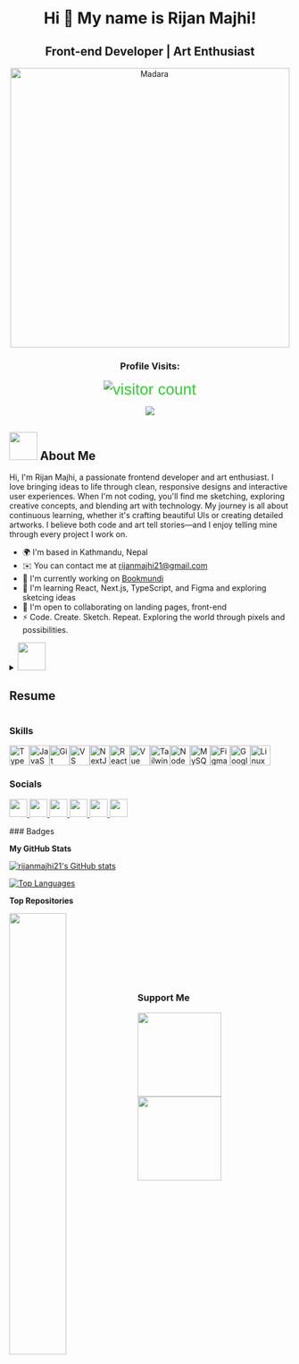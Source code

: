 <div align="center">
  
Hi 👋 My name is Rijan Majhi!
=============================

Front-end Developer | Art Enthusiast
------------------------------------

<img src="https://media1.giphy.com/media/v1.Y2lkPTc5MGI3NjExMzNhbWZwMXdnaXpyN2Jsam1ocmQwY3YzeTVsMGJ1eWQ5aGs3YmJlbSZlcD12MV9pbnRlcm5hbF9naWZfYnlfaWQmY3Q9Zw/BaLggE7K8JBXa/giphy.gif" alt="Madara" width="500">

### Profile Visits:
<span style="font-family: 'Digital-7', sans-serif; font-size: 2em; color: #32CD32;">
  <img src="https://profile-counter.glitch.me/rijanmajhi21/count.svg" alt="visitor count">
</span>

<a href="https://www.github.com/rijanmajhi21" target="_blank" rel="noreferrer"><img
src="https://img.shields.io/github/followers/rijanmajhi21?logo=github&style=for-the-badge&color=14b8a6&labelColor=000000" /></a>

</div>

<div align="left">
  
## <img src="https://media.giphy.com/media/hvRJCLFzcasrR4ia7z/giphy.gif" width="50"> About Me

Hi, I'm Rijan Majhi, a passionate frontend developer and art enthusiast. I love bringing ideas to life through clean, responsive designs and interactive user experiences. When I'm not coding, you'll find me sketching, exploring creative concepts, and blending art with technology. My journey is all about continuous learning, whether it's crafting beautiful UIs or creating detailed artworks. I believe both code and art tell stories—and I enjoy telling mine through every project I work on.

* 🌍  I'm based in Kathmandu, Nepal
* ✉️  You can contact me at [rijanmajhi21@gmail.com](mailto:rijanmajhi21@gmail.com)
* 🚀  I'm currently working on [Bookmundi](http://www.bookmundi.com)
* 🧠  I'm learning React, Next.js, TypeScript, and Figma and exploring sketcing ideas
* 🤝  I'm open to collaborating on landing pages, front-end
* ⚡  Code. Create. Sketch. Repeat. Exploring the world through pixels and possibilities.

<details>
  <summary><img src="https://media0.giphy.com/media/v1.Y2lkPTc5MGI3NjExMzMzYmprZjNpNnJ2cnFhcTF1MmwzczZ4ZnBzMnU3MjB0MWl4NnY1dyZlcD12MV9pbnRlcm5hbF9naWZfYnlfaWQmY3Q9cw/eJEvETAuEly6H7jGaR/giphy.gif" width="50"><h2>Resume</h2></summary>
  
  ### <b style="font-size: 1.2em;">Experiences</b>
  - **Frontend Developer Intern** at Bookmundi (November, 2024 - Present)
    - Built reusable UI components and fixed bugs in the company's primary platform.
    
  - **UI/UX Designer** at Darvis Studios (December, 2022 - April, 2023)
    - Designed KYC platform.
    - Information architecture and mind maps for the system.
    - Newsletter template for Kindship.
   
  - **Itinerary Map Tagging** at Bookmundi (July, 2018 - Present)
    - Experienced in itinerary and map tagging.
    - Knowledge of CO2 tagging.

  ### <b style="font-size: 1.2em;">Education</b>
  - **Bachelor's in Information Management** NCCS College (2020 - Present) GPA: 3.90
  - **Higher Education** NIST College (2018- 2020) GPA: 3.69
  - **Secondary School** Adarsha Yog Hari Secondary School (2006 - 2018) GPA: 3.70
</details>


### Skills

<p align="left">
<a href="https://www.typescriptlang.org/" target="_blank" rel="noreferrer"><img src="https://raw.githubusercontent.com/danielcranney/readme-generator/main/public/icons/skills/typescript-colored.svg" width="36" height="36" alt="TypeScript" /></a><a href="https://developer.mozilla.org/en-US/docs/Web/JavaScript" target="_blank" rel="noreferrer"><img src="https://raw.githubusercontent.com/danielcranney/readme-generator/main/public/icons/skills/javascript-colored.svg" width="36" height="36" alt="JavaScript" /></a><a href="https://git-scm.com/" target="_blank" rel="noreferrer"><img src="https://raw.githubusercontent.com/danielcranney/readme-generator/main/public/icons/skills/git-colored.svg" width="36" height="36" alt="Git" /></a><a href="https://code.visualstudio.com/" target="_blank" rel="noreferrer"><img src="https://raw.githubusercontent.com/danielcranney/readme-generator/main/public/icons/skills/visualstudiocode.svg" width="36" height="36" alt="VS Code" /></a><a href="https://nextjs.org/docs" target="_blank" rel="noreferrer"><img src="https://raw.githubusercontent.com/danielcranney/readme-generator/main/public/icons/skills/nextjs-colored.svg" width="36" height="36" alt="NextJs" /></a><a href="https://reactjs.org/" target="_blank" rel="noreferrer"><img src="https://raw.githubusercontent.com/danielcranney/readme-generator/main/public/icons/skills/react-colored.svg" width="36" height="36" alt="React" /></a><a href="https://vuejs.org/" target="_blank" rel="noreferrer"><img src="https://raw.githubusercontent.com/danielcranney/readme-generator/main/public/icons/skills/vuejs-colored.svg" width="36" height="36" alt="Vue" /></a><a href="https://tailwindcss.com/" target="_blank" rel="noreferrer"><img src="https://raw.githubusercontent.com/danielcranney/readme-generator/main/public/icons/skills/tailwindcss-colored.svg" width="36" height="36" alt="TailwindCSS" /></a><a href="https://nodejs.org/en/" target="_blank" rel="noreferrer"><img src="https://raw.githubusercontent.com/danielcranney/readme-generator/main/public/icons/skills/nodejs-colored.svg" width="36" height="36" alt="NodeJS" /></a><a href="https://www.mysql.com/" target="_blank" rel="noreferrer"><img src="https://raw.githubusercontent.com/danielcranney/readme-generator/main/public/icons/skills/mysql-colored.svg" width="36" height="36" alt="MySQL" /></a><a href="https://www.figma.com/" target="_blank" rel="noreferrer"><img src="https://raw.githubusercontent.com/danielcranney/readme-generator/main/public/icons/skills/figma-colored.svg" width="36" height="36" alt="Figma" /></a><a href="https://cloud.google.com/" target="_blank" rel="noreferrer"><img src="https://raw.githubusercontent.com/danielcranney/readme-generator/main/public/icons/skills/googlecloud-colored.svg" width="36" height="36" alt="Google Cloud" /></a><a href="https://www.linux.org" target="_blank" rel="noreferrer"><img src="https://raw.githubusercontent.com/danielcranney/readme-generator/main/public/icons/skills/linux-colored.svg" width="36" height="36" alt="Linux" /></a>
</p>

### Socials

<p align="left"> <a href="https://www.dev.to/rijanmajhi" target="_blank" rel="noreferrer"> <picture> <source media="(prefers-color-scheme: dark)" srcset="https://raw.githubusercontent.com/danielcranney/readme-generator/main/public/icons/socials/devdotto-dark.svg" /> <source media="(prefers-color-scheme: light)" srcset="https://raw.githubusercontent.com/danielcranney/readme-generator/main/public/icons/socials/devdotto.svg" /> <img src="https://raw.githubusercontent.com/danielcranney/readme-generator/main/public/icons/socials/devdotto.svg" width="32" height="32" /> </picture> </a> <a href="https://discord.com/users/jadu21" target="_blank" rel="noreferrer"> <picture> <source media="(prefers-color-scheme: dark)" srcset="https://raw.githubusercontent.com/danielcranney/readme-generator/main/public/icons/socials/discord-dark.svg" /> <source media="(prefers-color-scheme: light)" srcset="https://raw.githubusercontent.com/danielcranney/readme-generator/main/public/icons/socials/discord.svg" /> <img src="https://raw.githubusercontent.com/danielcranney/readme-generator/main/public/icons/socials/discord.svg" width="32" height="32" /> </picture> </a> <a href="https://www.github.com/rijanmajhi21" target="_blank" rel="noreferrer"> <picture> <source media="(prefers-color-scheme: dark)" srcset="https://raw.githubusercontent.com/danielcranney/readme-generator/main/public/icons/socials/github-dark.svg" /> <source media="(prefers-color-scheme: light)" srcset="https://raw.githubusercontent.com/danielcranney/readme-generator/main/public/icons/socials/github.svg" /> <img src="https://raw.githubusercontent.com/danielcranney/readme-generator/main/public/icons/socials/github.svg" width="32" height="32" /> </picture> </a> <a href="http://www.instagram.com/najir_majhi_21" target="_blank" rel="noreferrer"> <picture> <source media="(prefers-color-scheme: dark)" srcset="https://raw.githubusercontent.com/danielcranney/readme-generator/main/public/icons/socials/instagram-dark.svg" /> <source media="(prefers-color-scheme: light)" srcset="https://raw.githubusercontent.com/danielcranney/readme-generator/main/public/icons/socials/instagram.svg" /> <img src="https://raw.githubusercontent.com/danielcranney/readme-generator/main/public/icons/socials/instagram.svg" width="32" height="32" /> </picture> </a> <a href="https://www.linkedin.com/in/rijan-majhi-6a2a70247" target="_blank" rel="noreferrer"> <picture> <source media="(prefers-color-scheme: dark)" srcset="https://raw.githubusercontent.com/danielcranney/readme-generator/main/public/icons/socials/linkedin-dark.svg" /> <source media="(prefers-color-scheme: light)" srcset="https://raw.githubusercontent.com/danielcranney/readme-generator/main/public/icons/socials/linkedin.svg" /> <img src="https://raw.githubusercontent.com/danielcranney/readme-generator/main/public/icons/socials/linkedin.svg" width="32" height="32" /> </picture> </a> <a href="https://www.threads.net/@najir_majhi_21" target="_blank" rel="noreferrer"> <picture> <source media="(prefers-color-scheme: dark)" srcset="https://raw.githubusercontent.com/danielcranney/readme-generator/main/public/icons/socials/threads-dark.svg" /> <source media="(prefers-color-scheme: light)" srcset="https://raw.githubusercontent.com/danielcranney/readme-generator/main/public/icons/socials/threads.svg" /> <img src="https://raw.githubusercontent.com/danielcranney/readme-generator/main/public/icons/socials/threads.svg" width="32" height="32" /> </picture> </a></p>
### Badges

<b>My GitHub Stats</b>

<a href="http://www.github.com/rijanmajhi21"><img src="https://github-readme-stats.vercel.app/api?username=rijanmajhi21&show_icons=true&hide=&count_private=true&title_color=10b981&text_color=ffffff&icon_color=14b8a6&bg_color=000000&hide_border=true&show_icons=true" alt="rijanmajhi21's GitHub stats" /></a>

<a href="https://github.com/rijanmajhi21" align="left"><img src="https://github-readme-stats.vercel.app/api/top-langs/?username=rijanmajhi21&langs_count=10&title_color=10b981&text_color=ffffff&icon_color=14b8a6&bg_color=000000&hide_border=true&locale=en&custom_title=Top%20%Languages" alt="Top Languages" /></a>

<b>Top Repositories</b>

<div width="100%" align="center"><a href="https://github.com/rijanmajhi21/portfolio_v2" align="left"><img align="left" width="45%" src="https://github-readme-stats.vercel.app/api/pin/?username=rijanmajhi21&repo=portfolio_v2&title_color=10b981&text_color=ffffff&icon_color=14b8a6&bg_color=000000&hide_border=true&locale=en" /></a></div><br /><br /><br /><br /><br /><br /><br />

### Support Me

<ul style="list-style-type: none; margin: 0;">

<li style="display: inline-block; margin-right: 0.25rem;"><a href="https://www.buymeacoffee.com/rijanmajhi"><img src="https://cdn.buymeacoffee.com/buttons/v2/default-yellow.png" width="150"/></a></li>

<li style="display: inline-block; margin-right: 0.25rem;"><a href="https://www.ko-fi.com/rijanmajhi"><img src="https://storage.ko-fi.com/cdn/kofi2.png?v=3" width="150"/></a></li>

</ul>


